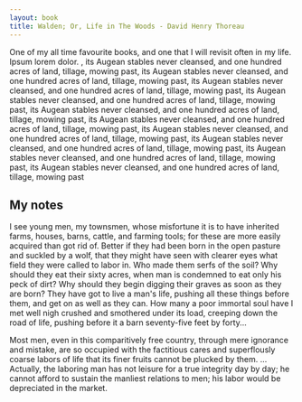 ```yaml
---
layout: book
title: Walden; Or, Life in The Woods - David Henry Thoreau 
---
```


One of my all time favourite books, and one that I will revisit often in my life. Ipsum lorem dolor. , its Augean stables never cleansed, and one hundred acres of land, tillage, mowing past, its Augean stables never cleansed, and one hundred acres of land, tillage, mowing past, its Augean stables never cleansed, and one hundred acres of land, tillage, mowing past, its Augean stables never cleansed, and one hundred acres of land, tillage, mowing past, its Augean stables never cleansed, and one hundred acres of land, tillage, mowing past, its Augean stables never cleansed, and one hundred acres of land, tillage, mowing past, its Augean stables never cleansed, and one hundred acres of land, tillage, mowing past, its Augean stables never cleansed, and one hundred acres of land, tillage, mowing past, its Augean stables never cleansed, and one hundred acres of land, tillage, mowing past, its Augean stables never cleansed, and one hundred acres of land, tillage, mowing past

<!--more-->

## My notes

I see young men, my townsmen, whose misfortune it is to have inherited farms, houses, barns, cattle, and farming tools; for these are more easily acquired than got rid of. Better if they had been born in the open pasture and suckled by a wolf, that they might have seen with clearer eyes what field they were called to labor in. Who made them serfs of the soil? Why should they eat their sixty acres, when man is condemned to eat only his peck of dirt? Why should they begin digging their graves as soon as they are born? They have got to live a man's life, pushing all these things before them, and get on as well as they can. How many a poor immortal soul have I met well nigh crushed and smothered under its load, creeping down the road of life, pushing before it a barn seventy-five feet by forty...

Most men, even in this comparitively free country, through mere ignorance and mistake, are so occupied with the factitious cares and superflously coarse labors of life that its finer fruits cannot be plucked by them. ... Actually, the laboring man has not leisure for a true integrity day by day; he cannot afford to sustain the manliest relations to men; his labor would be depreciated in the market.




